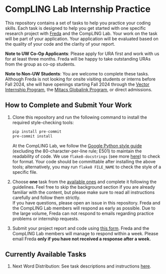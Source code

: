 # CompLING Lab Internship Practice
This repository contains a set of tasks to help you practice your coding skills.
Each task is designed to help you get started with one specific research project with [Freda](https://cs.uwaterloo.ca/~fhs/) and the CompLING Lab.
Your work on the task will be part of your application.
Your application will be evaluated based on the quality of your code and the clarity of your report.

**Note to UW Co-Op Applicants**:
Please apply for URA first and work with us for at least three months. Freda will be happy to take outstanding URAs from the group as co-op students.

**Note to Non-UW Students**:
You are welcome to complete these tasks.
Although Freda is not looking for onsite visiting students or interns before Fall 2024, she will have openings starting Fall 2024 through the [Vector Internship Program](https://vectorinstitute.ai/programs/internships/), the [Mitacs Globalink Program](https://www.mitacs.ca/our-programs/globalink-research-internship-students/), or direct admissions.

## How to Complete and Submit Your Work
1. Clone this repository and run the following command to install the required style-checking tools:
    ```bash
    pip install pre-commit
    pre-commit install
    ```

    At the CompLING Lab, we follow the [Google Python style guide](https://google.github.io/styleguide/pyguide.html) (excluding the 80-character-per-line rule; E501) to maintain the readability of code.
    We use `flake8-docstrings` (see more [here](https://pypi.org/project/flake8-docstrings/)) to check for format.
    Your code should be committable after installing the above tools; alternatively, you may run `flake8 FILE_NAME` to check the style of a specific file.

2. Choose **one** task from the [available ones](#currently-available-tasks) and complete it following the guidelines.
Feel free to skip the background section if you are already familiar with the content, but please make sure to read all instructions carefully and follow them strictly. \
If you have questions, please open an issue in this repository.
Freda and the CompLING Lab members will respond as early as possible.
Due to the large volume, Freda can not respond to emails regarding practice problems or internship requests.

3. Submit your project report and code using [this form](https://forms.gle/HrCimoc2SRMBJzHF6). Freda and the CompLING Lab members will manage to respond within a week. Please email Freda **only if you have not received a response after a week.**

## Currently Available Tasks
1. Next Word Distribution: See task descriptions and instructions [here](tasks/01-next-word-distribution.pdf).
